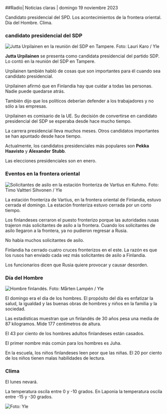 ##Radio\| Noticias claras \| domingo 19 noviembre 2023

Candidato presidencial del SPD. Los acontecimientos de la frontera oriental. Día del Hombre. Clima.

### candidato presidencial del SDP

![Jutta Urpilainen en la reunión del SDP en Tampere. Foto: Lauri Karo / Yle](https://images.cdn.yle.fi/image/upload/c_crop,h_3078,w_5472,x_0,y_536/ar_1.7777777777777777,c_fill,g_faces,h_675,w_1200/dpr_1.0/q_auto:eco/f_auto/fl_lossy/v1700390392/39-12029436559e5d3e7734)

**Jutta Urpilainen** se presenta como candidata presidencial del partido SDP. Lo contó en la reunión del SDP en Tampere.

Urpilainen también habló de cosas que son importantes para él cuando sea candidato presidencial.

Urpilainen afirmó que en Finlandia hay que cuidar a todas las personas. Nadie puede quedarse atrás.

También dijo que los políticos deberían defender a los trabajadores y no sólo a las empresas.

Urpilainen es comisario de la UE. Su decisión de convertirse en candidato presidencial del SDP se esperaba desde hace mucho tiempo.

La carrera presidencial lleva muchos meses. Otros candidatos importantes se han apuntado desde hace tiempo.

Actualmente, los candidatos presidenciales más populares son **Pekka Haavisto** y **Alexander** **Stubb**.

Las elecciones presidenciales son en enero.

### Eventos en la frontera oriental

![Solicitantes de asilo en la estación fronteriza de Vartius en Kuhmo. Foto: Timo Valtteri Sihvonen / Yle](https://images.cdn.yle.fi/image/upload/c_crop,h_2312,w_4110,x_1360,y_535/ar_1.7777777777777777,c_fill,g_faces,h_675,w_1200/dpr_1.0/q_auto:eco/f_auto/fl_lossy/v1700313355/39-12026836558740e2c62a)

La estación fronteriza de Vartius, en la frontera oriental de Finlandia, estuvo cerrada el domingo. La estación fronteriza estuvo cerrada por un corto tiempo.

Los finlandeses cerraron el puesto fronterizo porque las autoridades rusas trajeron más solicitantes de asilo a la frontera. Cuando los solicitantes de asilo llegaron a la frontera, ya no pudieron regresar a Rusia.

No había muchos solicitantes de asilo.

Finlandia ha cerrado cuatro cruces fronterizos en el este. La razón es que los rusos han enviado cada vez más solicitantes de asilo a Finlandia.

Los funcionarios dicen que Rusia quiere provocar y causar desorden.

### Día del Hombre

![Hombre finlandés. Foto: Mårten Lampén / Yle](https://images.cdn.yle.fi/image/upload/c_crop,h_3375,w_6000,x_0,y_164/ar_1.7777777777777777,c_fill,g_faces,h_675,w_1200/dpr_1.0/q_auto:eco/f_auto/fl_lossy/v1700042381/39-1200843655493de62883)

El domingo era el día de los hombres. El propósito del día es enfatizar la salud, la igualdad y las buenas obras de hombres y niños en la familia y la sociedad.

Las estadísticas muestran que un finlandés de 30 años pesa una media de 87 kilogramos. Mide 177 centímetros de altura.

El 43 por ciento de los hombres adultos finlandeses están casados.

El primer nombre más común para los hombres es Juha.

En la escuela, los niños finlandeses leen peor que las niñas. El 20 por ciento de los niños tienen malas habilidades de lectura.

### Clima

El lunes nevará.

La temperatura oscila entre 0 y -10 grados. En Laponia la temperatura oscila entre -15 y -30 grados.

![ Foto: Yle](https://images.cdn.yle.fi/image/upload/c_crop,h_1080,w_1919,x_0,y_0/ar_1.7777777777777777,c_fill,g_faces,h_675,w_1200/dpr_1.0/q_auto:eco/f_auto/fl_lossy/v1700408413/39-1203034655a2c36dc32d)